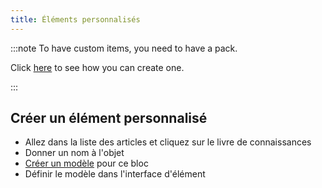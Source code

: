 ```yaml
---
title: Éléments personnalisés
---
```


:::note To have custom items, you need to have a pack.

Click [here](pack.md#create-a-pack) to see how you can create one.

:::

## Créer un élément personnalisé

* Allez dans la liste des articles et cliquez sur le livre de connaissances
* Donner un nom à l'objet
* [Créer un modèle](custom-models.md) pour ce bloc
* Définir le modèle dans l'interface d'élément
